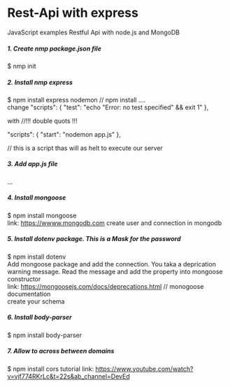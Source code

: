 
# Rest-Api with express
JavaScript examples Restful Api with node.js and MongoDB <br/>
##### 1. Create nmp package.json file 
$ nmp init
##### 2. Install nmp express
$ npm install express nodemon // npm install <package name> <next package> .... </br> 
change 
  "scripts": {
    "test": "echo \"Error: no test specified\" && exit 1"
  },
  
  with //!!! double quots !!!
  
  "scripts": {
    "start": "nodemon app.js"
  },
  
// this is a script thas will as helt to execute our server
##### 3. Add app.js file 
...
##### 4. Install mongoose
$ npm install mongoose </br>
link: https://wwww.mongodb.com
create user and connection in mongodb 
##### 5. Install dotenv package. This is a Mask for the password
$ npm install dotenv </br>
Add mongoose package and add the connection. You taka a deprication warning message. Read the message and add the property into mongoose constructor </br>
link: https://mongoosejs.com/docs/deprecations.html // monogoose documentation </br>
create your schema</br>
##### 6. Install body-parser
$ npm install body-parser </br>
##### 7. Allow to across between domains
$ npm install cors
tutorial link: https://www.youtube.com/watch?v=vjf774RKrLc&t=22s&ab_channel=DevEd

